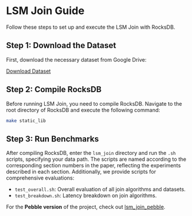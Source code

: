 # LSM Join Guide

Follow these steps to set up and execute the LSM Join with RocksDB.

## Step 1: Download the Dataset

First, download the necessary dataset from Google Drive:

[Download Dataset](https://drive.google.com/drive/folders/1k_q1pq2C01rGChallg6aBPq4IOqJppzO?usp=sharing)

## Step 2: Compile RocksDB

Before running LSM Join, you need to compile RocksDB. Navigate to the root directory of RocksDB and execute the following command:

```bash
make static_lib
```

## Step 3: Run Benchmarks                                                   
                                                                              
After compiling RocksDB, enter the `lsm_join` directory and run the `.sh` scripts, specifying your data path. The scripts are named according to the corresponding section numbers in the paper, reflecting the experiments described in each section. Additionally, we provide scripts for comprehensive evaluations:       
                                                                             
- `test_overall.sh`: Overall evaluation of all join algorithms and datasets.                         
- `test_breakdown.sh`: Latency breakdown on join algorithms.     


For the **Pebble version** of the project, check out [lsm_join_pebble](https://github.com/we1pingyu/lsm_join_pebble).



